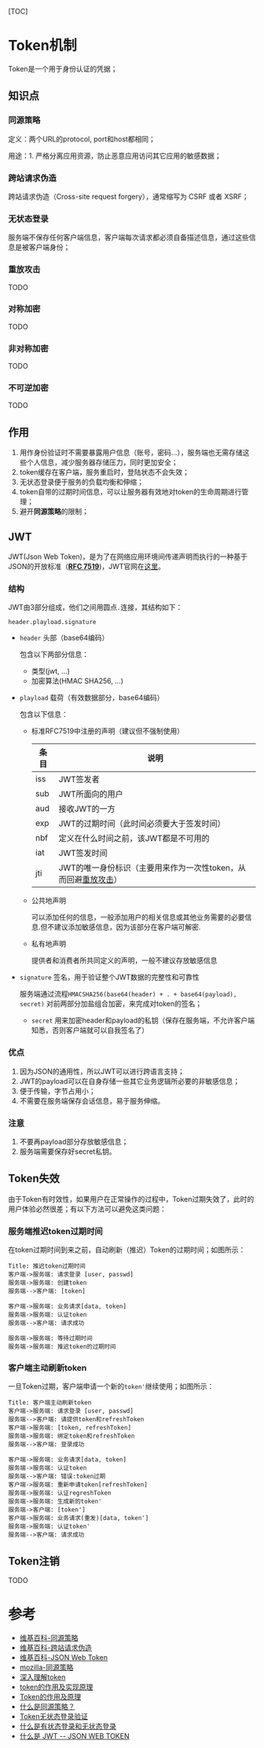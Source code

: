 [TOC]



# Token机制

Token是一个用于身份认证的凭据；



## 知识点

### 同源策略

定义：两个URL的protocol, port和host都相同；

用途：1. 严格分离应用资源，防止恶意应用访问其它应用的敏感数据；

### 跨站请求伪造

跨站请求伪造（Cross-site request forgery），通常缩写为 CSRF 或者 XSRF；

### 无状态登录

服务端不保存任何客户端信息，客户端每次请求都必须自备描述信息，通过这些信息是被客户端身份；

### 重放攻击

TODO

### 对称加密

TODO

### 非对称加密

TODO

### 不可逆加密

TODO



## 作用

1. 用作身份验证时不需要暴露用户信息（账号，密码...），服务端也无需存储这些个人信息，减少服务器存储压力，同时更加安全；
2. token缓存在客户端，服务重启时，登陆状态不会失效；
3. 无状态登录便于服务的负载均衡和伸缩；
4. token自带的过期时间信息，可以让服务器有效地对token的生命周期进行管理；
5. 避开**同源策略**的限制；



## JWT

JWT(Json Web Token)，是为了在网络应用环境间传递声明而执行的一种基于JSON的开放标准（[**RFC 7519**](res/rfc7519.pdf))，JWT官网在[这里](https://jwt.io/)。

### 结构

JWT由3部分组成，他们之间用圆点`.`连接，其结构如下：

`header.playload.signature`

- `header` 头部（base64编码）

  包含以下两部分信息：

  - 类型(jwt, ...)
  - 加密算法(HMAC SHA256, ...)

- `playload` 载荷（有效数据部分，base64编码）

  包含以下信息：

  - 标准RFC7519中注册的声明（建议但不强制使用）

    | 条目 | 说明                                                         |
    | ---- | ------------------------------------------------------------ |
    | iss  | JWT签发者                                                    |
    | sub  | JWT所面向的用户                                              |
    | aud  | 接收JWT的一方                                                |
    | exp  | JWT的过期时间（此时间必须要大于签发时间）                    |
    | nbf  | 定义在什么时间之前，该JWT都是不可用的                        |
    | iat  | JWT签发时间                                                  |
    | jti  | JWT的唯一身份标识（主要用来作为一次性token，从而回避[重放攻击](#重放攻击)） |

  - 公共地声明

    可以添加任何的信息，一般添加用户的相关信息或其他业务需要的必要信息.但不建议添加敏感信息，因为该部分在客户端可解密.

  - 私有地声明

    提供者和消费者所共同定义的声明，一般不建议存放敏感信息

- `signature` 签名，用于验证整个JWT数据的完整性和可靠性

  服务端通过流程`HMACSHA256(base64(header) + . + base64(payload), secret)` 对前两部分加盐组合加密，来完成对token的签名；

  - `secret` 用来加密header和payload的私钥（保存在服务端，不允许客户端知悉，否则客户端就可以自我签名了）

### 优点

1. 因为JSON的通用性，所以JWT可以进行跨语言支持；
2. JWT的payload可以在自身存储一些其它业务逻辑所必要的非敏感信息；
3. 便于传输，字节占用小；
4. 不需要在服务端保存会话信息，易于服务伸缩。

### 注意

1. 不要再payload部分存放敏感信息；
2. 服务端需要保存好secret私钥。



## Token失效

由于Token有时效性，如果用户在正常操作的过程中，Token过期失效了，此时的用户体验必然很差；有以下方法可以避免这类问题：

### 服务端推迟token过期时间

在token过期时间到来之前，自动刷新（推迟）Token的过期时间；如图所示：

```sequence
Title: 推迟token过期时间
客户端->服务端: 请求登录 [user, passwd]
服务端->服务端: 创建token
服务端-->客户端: [token]

客户端->服务端: 业务请求[data, token]
服务端->服务端: 认证token
服务端-->客户端: 请求成功

服务端->服务端: 等待过期时间
服务端->服务端: 推迟token的过期时间
```

### 客户端主动刷新token

一旦Token过期，客户端申请一个新的`token'`继续使用；如图所示：

```sequence
Title: 客户端主动刷新token
客户端->服务端: 请求登录 [user, passwd]
服务端-->客户端: 请提供token和refreshToken
客户端->服务端: [token, refreshToken]
服务端->服务端: 绑定token和refreshToken
服务端-->客户端: 登录成功

客户端->服务端: 业务请求[data, token]
服务端->服务端: 认证token
服务端-->客户端: 错误:token过期
客户端->服务端: 重新申请token[refreshToken]
服务端->服务端: 认证regreshToken
服务端->服务端: 生成新的token'
服务端->客户端: [token']
客户端->服务端: 业务请求(重发)[data, token']
服务端->服务端: 认证token'
服务端-->客户端: 请求成功
```



## Token注销

TODO

# 参考

- [维基百科-同源策略](https://zh.wikipedia.org/wiki/%E5%90%8C%E6%BA%90%E7%AD%96%E7%95%A5)
- [维基百科-跨站请求伪造](https://zh.wikipedia.org/wiki/%E8%B7%A8%E7%AB%99%E8%AF%B7%E6%B1%82%E4%BC%AA%E9%80%A0)
- [维基百科-JSON Web Token](https://en.wikipedia.org/wiki/JSON_Web_Token)
- [mozilla-同源策略](https://developer.mozilla.org/zh-CN/docs/Web/Security/Same-origin_policy)
- [深入理解token](https://www.cnblogs.com/xuxinstyle/p/9675541.html)
- [token的作用及实现原理](https://blog.csdn.net/qq_32784541/article/details/79655146)
- [Token的作用及原理](https://blog.csdn.net/qq_34803821/article/details/84980270?utm_medium=distribute.pc_relevant_t0.none-task-blog-2%7Edefault%7ECTRLIST%7Edefault-1.no_search_link&depth_1-utm_source=distribute.pc_relevant_t0.none-task-blog-2%7Edefault%7ECTRLIST%7Edefault-1.no_search_link)
- [什么是同源策略？](https://zhuanlan.zhihu.com/p/66047383)
- [Token无状态登录验证](https://www.jianshu.com/p/7c34b78f1675)
- [什么是有状态登录和无状态登录](https://www.pianshen.com/article/7383407604/)
- [什么是 JWT -- JSON WEB TOKEN](https://www.jianshu.com/p/576dbf44b2ae)

